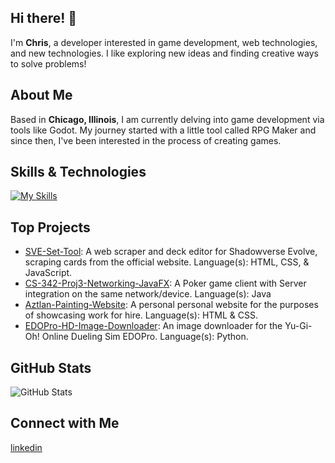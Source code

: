 ## Hi there! 👋

I'm **Chris**, a developer interested in game development, web technologies, and new technologies. I like exploring new ideas and finding creative ways to solve problems!

## About Me

Based in **Chicago, Illinois**, I am currently delving into game development via tools like Godot. My journey started with a little tool called RPG Maker and since then, I've been interested in the process of creating games.

## Skills & Technologies

[![My Skills](https://skillicons.dev/icons?i=linux,mint,arch,bash,windows,java,maven,c,cpp,py,html,css,js,p5js,github,git,vscode,vscodium,vim)](https://skillicons.dev)

## Top Projects

- [SVE-Set-Tool](https://github.com/c-bejar/SVE-Set-Tool): A web scraper and deck editor for Shadowverse Evolve, scraping cards from the official website. Language(s): HTML, CSS, & JavaScript.
- [CS-342-Proj3-Networking-JavaFX](https://github.com/c-bejar/CS-342-Proj3-Networking-JavaFX): A Poker game client with Server integration on the same network/device. Language(s): Java 
- [Aztlan-Painting-Website](https://github.com/c-bejar/Aztlan-Painting-Website): A personal personal website for the purposes of showcasing work for hire. Language(s): HTML & CSS.
- [EDOPro-HD-Image-Downloader](https://github.com/c-bejar/EDOPro-HD-Image-Downloader): An image downloader for the Yu-Gi-Oh! Online Dueling Sim EDOPro. Language(s): Python.

## GitHub Stats

![GitHub Stats](https://github-readme-stats.vercel.app/api?username=c-bejar&show_icons=true&theme=radical)

## Connect with Me

[linkedin](https://www.linkedin.com/in/c-bejar/)
